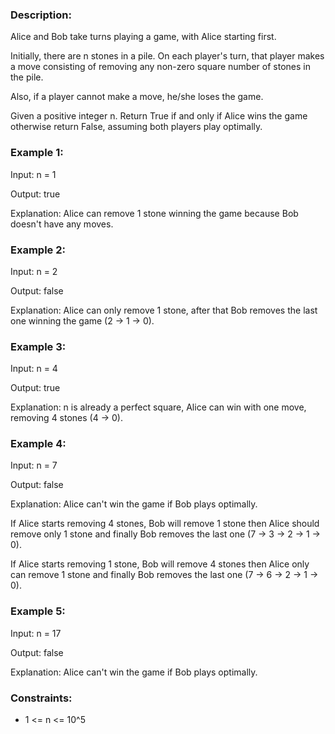 ### Description:

Alice and Bob take turns playing a game, with Alice starting first.

Initially, there are n stones in a pile.  On each player's turn, that player makes a move consisting of removing any non-zero square number of stones in the pile.

Also, if a player cannot make a move, he/she loses the game.

Given a positive integer n. Return True if and only if Alice wins the game otherwise return False, assuming both players play optimally.



### Example 1:

Input: n = 1

Output: true

Explanation: Alice can remove 1 stone winning the game because Bob doesn't have any moves.

### Example 2:

Input: n = 2

Output: false

Explanation: Alice can only remove 1 stone, after that Bob removes the last one winning the game (2 -> 1 -> 0).

### Example 3:

Input: n = 4

Output: true

Explanation: n is already a perfect square, Alice can win with one move, removing 4 stones (4 -> 0).

### Example 4:

Input: n = 7

Output: false

Explanation: Alice can't win the game if Bob plays optimally.

If Alice starts removing 4 stones, Bob will remove 1 stone then Alice should remove only 1 stone and finally Bob removes the last one (7 -> 3 -> 2 -> 1 -> 0). 

If Alice starts removing 1 stone, Bob will remove 4 stones then Alice only can remove 1 stone and finally Bob removes the last one (7 -> 6 -> 2 -> 1 -> 0).

### Example 5:

Input: n = 17

Output: false

Explanation: Alice can't win the game if Bob plays optimally.
 


### Constraints:

- 1 <= n <= 10^5